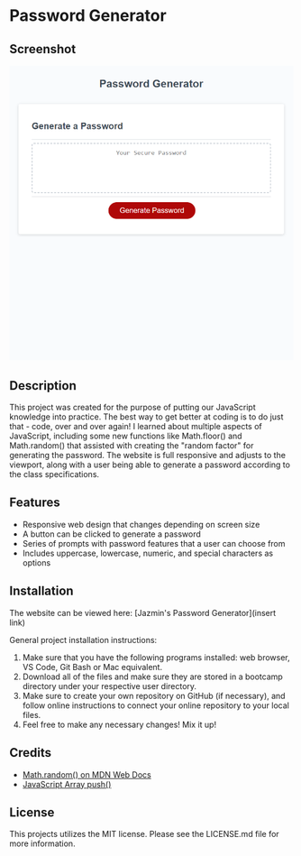# Password Generator #

## Screenshot ##

<p align="center">
  <img src="https://raw.githubusercontent.com/jtweedle1/Week-3-Password-Generator/main/screenshot.png"/>
</p>

## Description ##
This project was created for the purpose of putting our JavaScript knowledge into practice. The best way to get better at coding is to do just that - code, over and over again! I learned about multiple aspects of JavaScript, including some new functions like Math.floor() and Math.random() that assisted with creating the "random factor" for generating the password. The website is full responsive and adjusts to the viewport, along with a user being able to generate a password according to the class specifications.

## Features ##
* Responsive web design that changes depending on screen size
* A button can be clicked to generate a password
* Series of prompts with password features that a user can choose from
* Includes uppercase, lowercase, numeric, and special characters as options

## Installation ##
The website can be viewed here: [Jazmin's Password Generator](insert link)

General project installation instructions:
1. Make sure that you have the following programs installed: web browser, VS Code, Git Bash or Mac equivalent.
2. Download all of the files and make sure they are stored in a bootcamp directory under your respective user directory.
3. Make sure to create your own repository on GitHub (if necessary), and follow online instructions to connect your online repository to your local files.
4. Feel free to make any necessary changes! Mix it up!

## Credits ##
* [Math.random() on MDN Web Docs](https://developer.mozilla.org/en-US/docs/Web/JavaScript/Reference/Global_Objects/Math/random)
* [JavaScript Array push()](https://www.w3schools.com/JSREF/jsref_push.asp)

## License ##
This projects utilizes the MIT license. Please see the LICENSE.md file for more information.
